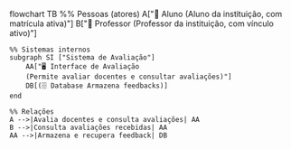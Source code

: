 flowchart TB
    %% Pessoas (atores)
    A["👤 Aluno
    (Aluno da instituição, com matrícula ativa)"]
    B["👤 Professor
    (Professor da instituição, com vínculo ativo)"]

    %% Sistemas internos
    subgraph SI ["Sistema de Avaliação"]
        AA["🖥 Interface de Avaliação
        (Permite avaliar docentes e consultar avaliações)"]
        DB[(🗄 Database Armazena feedbacks)]
    end

    %% Relações
    A -->|Avalia docentes e consulta avaliações| AA
    B -->|Consulta avaliações recebidas| AA
    AA -->|Armazena e recupera feedback| DB

